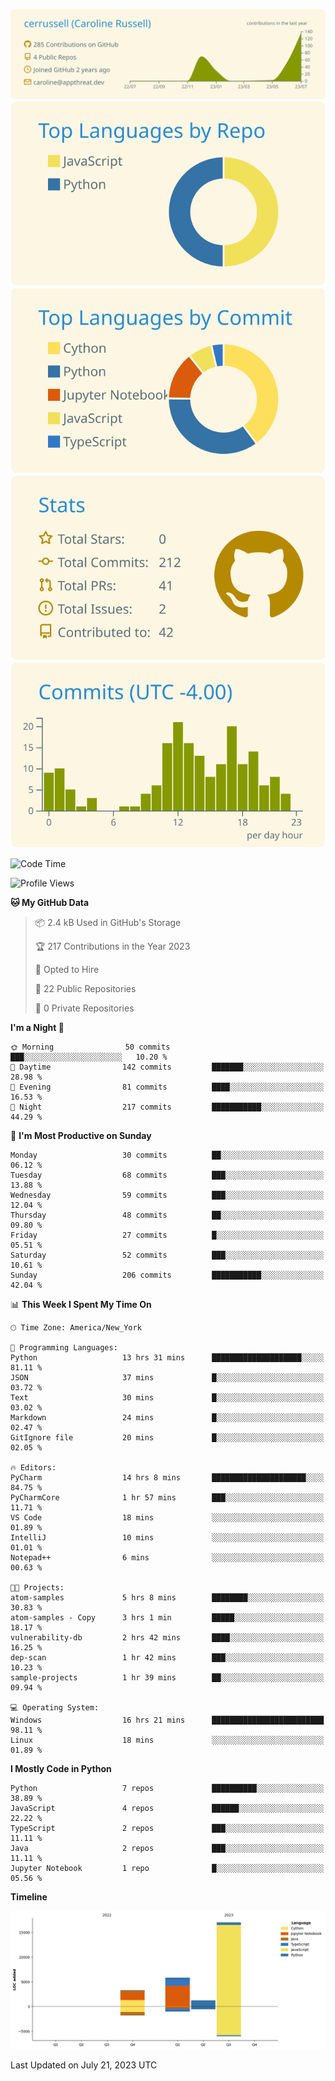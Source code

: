 
[![](https://raw.githubusercontent.com/cerrussell/cerrussell/master/profile-summary-card-output/solarized/0-profile-details.svg)](https://github.com/vn7n24fzkq/github-profile-summary-cards)
[![](https://raw.githubusercontent.com/cerrussell/cerrussell/master/profile-summary-card-output/solarized/1-repos-per-language.svg)](https://github.com/vn7n24fzkq/github-profile-summary-cards) [![](https://raw.githubusercontent.com/cerrussell/cerrussell/master/profile-summary-card-output/solarized/2-most-commit-language.svg)](https://github.com/vn7n24fzkq/github-profile-summary-cards)
[![](https://raw.githubusercontent.com/cerrussell/cerrussell/master/profile-summary-card-output/solarized/3-stats.svg)](https://github.com/vn7n24fzkq/github-profile-summary-cards) [![](https://raw.githubusercontent.com/cerrussell/cerrussell/master/profile-summary-card-output/solarized/4-productive-time.svg)](https://github.com/vn7n24fzkq/github-profile-summary-cards)

<!--START_SECTION:waka-->
![Code Time](http://img.shields.io/badge/Code%20Time-150%20hrs%2043%20mins-blue)

![Profile Views](http://img.shields.io/badge/Profile%20Views-31-blue)

**🐱 My GitHub Data** 

> 📦 2.4 kB Used in GitHub's Storage 
 > 
> 🏆 217 Contributions in the Year 2023
 > 
> 💼 Opted to Hire
 > 
> 📜 22 Public Repositories 
 > 
> 🔑 0 Private Repositories 
 > 
**I'm a Night 🦉** 

```text
🌞 Morning                50 commits          ███░░░░░░░░░░░░░░░░░░░░░░   10.20 % 
🌆 Daytime                142 commits         ███████░░░░░░░░░░░░░░░░░░   28.98 % 
🌃 Evening                81 commits          ████░░░░░░░░░░░░░░░░░░░░░   16.53 % 
🌙 Night                  217 commits         ███████████░░░░░░░░░░░░░░   44.29 % 
```
📅 **I'm Most Productive on Sunday** 

```text
Monday                   30 commits          ██░░░░░░░░░░░░░░░░░░░░░░░   06.12 % 
Tuesday                  68 commits          ███░░░░░░░░░░░░░░░░░░░░░░   13.88 % 
Wednesday                59 commits          ███░░░░░░░░░░░░░░░░░░░░░░   12.04 % 
Thursday                 48 commits          ██░░░░░░░░░░░░░░░░░░░░░░░   09.80 % 
Friday                   27 commits          █░░░░░░░░░░░░░░░░░░░░░░░░   05.51 % 
Saturday                 52 commits          ███░░░░░░░░░░░░░░░░░░░░░░   10.61 % 
Sunday                   206 commits         ███████████░░░░░░░░░░░░░░   42.04 % 
```


📊 **This Week I Spent My Time On** 

```text
🕑︎ Time Zone: America/New_York

💬 Programming Languages: 
Python                   13 hrs 31 mins      ████████████████████░░░░░   81.11 % 
JSON                     37 mins             █░░░░░░░░░░░░░░░░░░░░░░░░   03.72 % 
Text                     30 mins             █░░░░░░░░░░░░░░░░░░░░░░░░   03.02 % 
Markdown                 24 mins             █░░░░░░░░░░░░░░░░░░░░░░░░   02.47 % 
GitIgnore file           20 mins             █░░░░░░░░░░░░░░░░░░░░░░░░   02.05 % 

🔥 Editors: 
PyCharm                  14 hrs 8 mins       █████████████████████░░░░   84.75 % 
PyCharmCore              1 hr 57 mins        ███░░░░░░░░░░░░░░░░░░░░░░   11.71 % 
VS Code                  18 mins             ░░░░░░░░░░░░░░░░░░░░░░░░░   01.89 % 
IntelliJ                 10 mins             ░░░░░░░░░░░░░░░░░░░░░░░░░   01.01 % 
Notepad++                6 mins              ░░░░░░░░░░░░░░░░░░░░░░░░░   00.63 % 

🐱‍💻 Projects: 
atom-samples             5 hrs 8 mins        ████████░░░░░░░░░░░░░░░░░   30.83 % 
atom-samples - Copy      3 hrs 1 min         █████░░░░░░░░░░░░░░░░░░░░   18.17 % 
vulnerability-db         2 hrs 42 mins       ████░░░░░░░░░░░░░░░░░░░░░   16.25 % 
dep-scan                 1 hr 42 mins        ███░░░░░░░░░░░░░░░░░░░░░░   10.23 % 
sample-projects          1 hr 39 mins        ██░░░░░░░░░░░░░░░░░░░░░░░   09.94 % 

💻 Operating System: 
Windows                  16 hrs 21 mins      █████████████████████████   98.11 % 
Linux                    18 mins             ░░░░░░░░░░░░░░░░░░░░░░░░░   01.89 % 
```

**I Mostly Code in Python** 

```text
Python                   7 repos             ██████████░░░░░░░░░░░░░░░   38.89 % 
JavaScript               4 repos             ██████░░░░░░░░░░░░░░░░░░░   22.22 % 
TypeScript               2 repos             ███░░░░░░░░░░░░░░░░░░░░░░   11.11 % 
Java                     2 repos             ███░░░░░░░░░░░░░░░░░░░░░░   11.11 % 
Jupyter Notebook         1 repo              █░░░░░░░░░░░░░░░░░░░░░░░░   05.56 % 
```



**Timeline**

![Lines of Code chart](https://raw.githubusercontent.com/cerrussell/cerrussell/master/assets/bar_graph.png)


 Last Updated on July 21, 2023 UTC
<!--END_SECTION:waka-->
